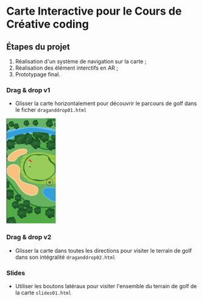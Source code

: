 # Carte Interactive pour le Cours de Créative coding

## Étapes du projet
1. Réalisation d'un système de navigation sur la carte ; 
2. Réalisation des élément interctifs en AR ; 
3. Prototypage final.

### Drag & drop v1
- Glisser la carte horizontalement pour découvrir le parcours de golf dans le ficher `draganddrop01.html`

![gif](img/draganddrop01.gif)

### Drag & drop v2
- Glisser la carte dans toutes les directions pour visiter le terrain de golf dans son intégralité `draganddrop02.html`

### Slides
- Utiliser les boutons latéraux pour visiter l'ensemble du terrain de golf de la carte `slides01.html`

